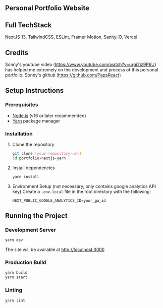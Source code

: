 ## Personal Portfolio Website

## Full TechStack
NextJS 13, TailwindCSS, ESLint, Framer Motion, Sanity.IO, Vercel

## Credits
Sonny's youtube video (https://www.youtube.com/watch?v=urgi2iz9P6U) has helped me extremely on the development and process of this personal portfolio. Sonny's github (https://github.com/PapaReact)

## Setup Instructions

### Prerequisites
- [Node.js](https://nodejs.org/) (v16 or later recommended)
- [Yarn](https://yarnpkg.com/getting-started/install) package manager

### Installation
1. Clone the repository
   ```bash
   git clone [your-repository-url]
   cd portfolio-nextjs-yarn
   ```

2. Install dependencies
   ```bash
   yarn install
   ```

3. Environment Setup (not necessary, only contains google analytics API key)
   Create a `.env.local` file in the root directory with the following:
   ```
   NEXT_PUBLIC_GOOGLE_ANALYTICS_ID=your_ga_id
   ```

## Running the Project

### Development Server
```bash
yarn dev
```
The site will be available at [http://localhost:3000](http://localhost:3000)

### Production Build
```bash
yarn build
yarn start
```

### Linting
```bash
yarn lint
```

